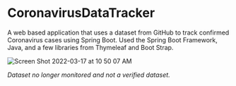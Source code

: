 # CoronavirusDataTracker
A web based application that uses a dataset from GitHub to track confirmed Coronavirus cases using Spring Boot.
Used the Spring Boot Framework, Java, and a few libraries from Thymeleaf and Boot Strap. 

![Screen Shot 2022-03-17 at 10 50 07 AM](https://user-images.githubusercontent.com/43018662/158841072-74d9d024-f8ef-49a1-80f3-5dab9230916a.png)

*Dataset no longer monitored and not a verified dataset.*
